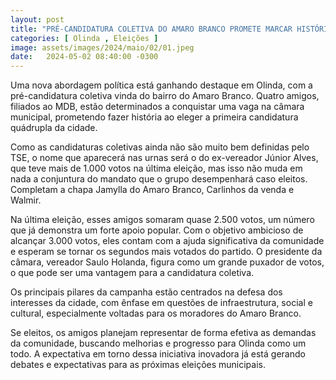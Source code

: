 ```yaml
---
layout: post
title: "PRÉ-CANDIDATURA COLETIVA DO AMARO BRANCO PROMETE MARCAR HISTÓRIA E CHEGAR À CÂMARA MUNICIPAL"
categories: [ Olinda , Eleições ]
image: assets/images/2024/maio/02/01.jpeg
date:   2024-05-02 08:40:00 -0300
---
```

Uma nova abordagem política está ganhando destaque em Olinda, com a pré-candidatura coletiva vinda do bairro do Amaro Branco. Quatro amigos, filiados ao MDB, estão determinados a conquistar uma vaga na câmara municipal, prometendo fazer história ao eleger a primeira candidatura quádrupla da cidade. 

Como as candidaturas coletivas ainda não são muito bem definidas pelo TSE, o nome que aparecerá nas urnas será o do ex-vereador Júnior Alves, que teve mais de 1.000 votos na última eleição, mas isso não muda em nada a conjuntura do mandato que o grupo desempenhará caso eleitos. Completam a chapa Jamylla do Amaro Branco, Carlinhos da venda e Walmir.

Na última eleição, esses amigos somaram quase 2.500 votos, um número que já demonstra um forte apoio popular. Com o objetivo ambicioso de alcançar 3.000 votos, eles contam com a ajuda significativa da comunidade e esperam se tornar os segundos mais votados do partido. O presidente da câmara, vereador Saulo Holanda, figura como um grande puxador de votos, o que pode ser uma vantagem para a candidatura coletiva.

Os principais pilares da campanha estão centrados na defesa dos interesses da cidade, com ênfase em questões de infraestrutura, social e cultural, especialmente voltadas para os moradores do Amaro Branco.

Se eleitos, os amigos planejam representar de forma efetiva as demandas da comunidade, buscando melhorias e progresso para Olinda como um todo. A expectativa em torno dessa iniciativa inovadora já está gerando debates e expectativas para as próximas eleições municipais.